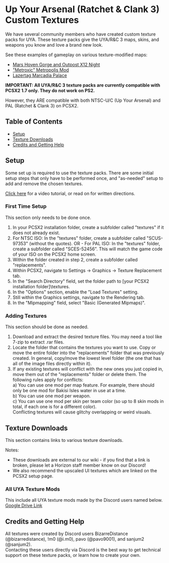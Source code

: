 # Up Your Arsenal (Ratchet & Clank 3) Custom Textures

We have several community members who have created custom texture packs for UYA. These texture packs give the UYA/R&C 3 maps, skins, and weapons you know and love a brand new look.  

See these examples of gameplay on various texture-modified maps:  
- [Mars Hoven Gorge and Outpost X12 Night](https://www.youtube.com/watch?v=CNwz_Zes7kQ)
- ["Metroxic" Metropolis Mod](https://www.youtube.com/watch?v=upLPPcDtHkE)
- [Lazertag Marcadia Palace](https://www.youtube.com/watch?v=er6LzNtXjJ4)


__IMPORTANT: All UYA/R&C 3 texture packs are currently compatible with PCSX2 1.7 only. They do not work on PS2.__  

However, they ARE compatible with both NTSC-U/C (Up Your Arsenal) and PAL (Ratchet & Clank 3) on PCSX2.

## Table of Contents

- [Setup](#setup)
- [Texture Downloads](#texture-downloads)
- [Credits and Getting Help](#credits-and-getting-help)


## Setup
Some set up is required to use the texture packs. There are some initial setup steps that only have to be performed once, and "as-needed" setup to add and remove the chosen textures.  

[Click here](https://www.youtube.com/watch?v=DeIxdx_K-Bg) for a video tutorial, or read on for written directions.  

### First Time Setup
This section only needs to be done once.  
1. In your PCSX2 installation folder, create a subfolder called "textures" if it does not already exist.  
2. For NTSC ISO: In the "textures" folder, create a subfolder called "SCUS-97353" (without the quotes). OR - For PAL ISO: In the "textures" folder, create a subfolder called "SCES-52456". This will match the game code of your ISO on the PCSX2 home screen.  
3. Within the folder created in step 2, create a subfolder called "replacements".  
4. Within PCSX2, navigate to Settings -> Graphics -> Texture Replacement tab.  
5. In the "Search Directory" field, set the folder path to [your PCSX2 installation folder]\textures.  
6. In the "Options" section, enable the "Load Textures" setting.
7. Still within the Graphics settings, navigate to the Rendering tab.  
8. In the "Mipmapping" field, select "Basic (Generated Mipmaps)".  

### Adding Textures
This section should be done as needed.  
1. Download and extract the desired texture files. You may need a tool like 7-zip to extract .rar files.  
2. Locate the folder that contains the textures you want to use. Copy or move the entire folder into the "replacements" folder that was previously created. In general, copy/move the lowest level folder (the one that has all of the image files directly within it).  
3. If any existing textures will conflict with the new ones you just copied in, move them out of the "replacements" folder or delete them. The following rules apply for conflicts:  
  a) You can use one mod per map feature. For example, there should only be one mod for Bakisi Isles water in use at a time.  
  b) You can use one mod per weapon.  
  c) You can use one mod per skin per team color (so up to 8 skin mods in total, if each one is for a different color).  
  Conflicting textures will cause glitchy overlapping or weird visuals.  


## Texture Downloads
This section contains links to various texture downloads.  

Notes:  
- These downloads are external to our wiki - if you find that a link is broken, please let a Horizon staff member know on our Discord!  
- We also recommend the upscaled UI textures which are linked on the PCSX2 setup page.

### All UYA Texture Mods
This include all UYA texture mods made by the Discord users named below. [Google Drive Link](https://drive.google.com/drive/folders/1CG4r_UoOpxVk4NLWz34Q3W6oJCBZoZgy)


## Credits and Getting Help
All textures were created by Discord users BizarreDistance (@bizarredistance), !m0 (@i.m0), pavo (@pavo9001), and sanjum2 (@sanjum2).  
Contacting these users directly via Discord is the best way to get technical support on these texture packs, or learn how to create your own.
